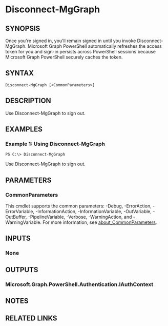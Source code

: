 ﻿---
external help file: Microsoft.Graph.Authentication.dll-Help.xml
Module Name: Microsoft.Graph.Authentication
online version: https://learn.microsoft.com/en-us/powershell/module/microsoft.graph.authentication/disconnect-graph
schema: 2.0.0
---

# Disconnect-MgGraph

## SYNOPSIS
Once you're signed in, you'll remain signed in until you invoke Disconnect-MgGraph.
Microsoft Graph PowerShell automatically refreshes the access token for you and sign-in persists across PowerShell sessions because Microsoft Graph PowerShell securely caches the token.

## SYNTAX

```
Disconnect-MgGraph [<CommonParameters>]
```

## DESCRIPTION
Use Disconnect-MgGraph to sign out.

## EXAMPLES

### Example 1: Using Disconnect-MgGraph
```
PS C:\> Disconnect-MgGraph
```

Use Disconnect-MgGraph to sign out.

## PARAMETERS

### CommonParameters
This cmdlet supports the common parameters: -Debug, -ErrorAction, -ErrorVariable, -InformationAction, -InformationVariable, -OutVariable, -OutBuffer, -PipelineVariable, -Verbose, -WarningAction, and -WarningVariable. For more information, see [about_CommonParameters](http://go.microsoft.com/fwlink/?LinkID=113216).

## INPUTS

### None
## OUTPUTS

### Microsoft.Graph.PowerShell.Authentication.IAuthContext
## NOTES

## RELATED LINKS
